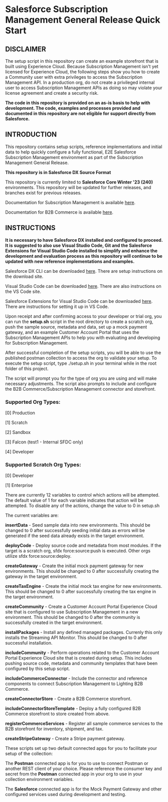 # **Salesforce Subscription Management General Release Quick Start**
## **DISCLAIMER**
The setup script in this repository can create an example storefront that is built using Experience Cloud. Because Subscription Management isn't yet licensed for Experience Cloud, the following steps show you how to create a Community user with extra privileges to access the Subscription Management API. In a production org, do not create a privileged internal user to access Subscription Management APIs as doing so may violate your license agreement and create a security risk.

**The code in this repository is provided on an as-is basis to help with development. The code, examples and processes provided and documented in this repository are not eligible for support directly from Salesforce.**
## **INTRODUCTION**

This repository contains setup scripts, reference implementations and initial data to help quickly configure a fully functional, E2E Salesforce Subscription Management environment as part of the Subscription Management General Release.

**This repository is in Salesforce DX Source Format**

This repository is currently limited to **Salesforce Core Winter '23 (240)** environments.   This repository will be updated for further releases, and branches exist for previous releases.

Documentation for Subscription Management is available [here](https://developer.salesforce.com/docs/revenue/subscription-management/overview).

Documentation for B2B Commerce is available [here](https://developer.salesforce.com/docs/atlas.en-us.b2b_b2c_comm_dev.meta/b2b_b2c_comm_dev/b2b_b2c_comm_dev_guide.htm).

## **INSTRUCTIONS**

**It is necessary to have Salesforce DX installed and configured to proceed. It is suggested to also use Visual Studio Code, Git and the Salesforce Extensions for Visual Studio Code installed to simplify and enhance the development and evaluation process as this repository will continue to be updated with new reference implementations and examples.**

Salesforce DX CLI can be downloaded [here](https://developer.salesforce.com/docs/atlas.en-us.sfdx_setup.meta/sfdx_setup/sfdx_setup_install_cli.htm).     There are setup instructions on the download site.

Visual Studio Code can be downloaded [here](https://code.visualstudio.com/download). There are also instructions on the VS Code site.

Salesforce Extensions for Visual Studio Code can be downloaded [here](https://developer.salesforce.com/tools/vscode).  There are instructions for setting it up in VS Code.

Upon receipt and after confirming access to your developer or trial org, you can run the **setup.sh** script in the root directory to create a scratch org, push the sample source, metadata and data, set up a mock payment gateway, and an example Customer Account Portal that uses the Subscription Management APIs to help you with evaluating and developing for Subscription Management.  

After successful completion of the setup scripts, you will be able to use the published postman collection to access the org to validate your setup. To execute the setup script, type ./setup.sh in your terminal while in the root folder of this project.  

The script will prompt you for the type of org you are using and will make necessary adjustments. The script also prompts to include and configure the B2B Commerce/Subscription Management connector and storefront.

### Supported Org Types:
[0] Production

[1] Scratch

[2] Sandbox

[3] Falcon (test1 - Internal SFDC only)

[4] Developer
### Supported Scratch Org Types:
[0] Developer

[1] Enterprise

There are currently 12 variables to control which actions will be attempted.  The default value of 1 for each variable indicates that action will be attempted.  To disable any of the actions, change the value to 0 in setup.sh

The current variables are:

**insertData** - Seed sample data into new environments.  This should be changed to 0 after successfully seeding initial data as errors will be generated if the seed data already exists in the target environment.

**deployCode** - Deploy source code and metadata from most modules.  If the target is a scratch org, sfdx force:source:push is executed.  Other orgs utilize sfdx force:source:deploy.

**createGateway** - Create the initial mock payment gateway for new environments.  This should be changed to 0 after successfully creating the gateway in the target environment.

**createTaxEngine** - Create the initial mock tax engine for new environments.  This should be changed to 0 after successfully creating the tax engine in the target environment.

**createCommunity** - Create a Customer Account Portal Experience Cloud site that is configured to use Subscription Management in a new environment.  This should be changed to 0 after the community is successfully created in the target environment.

**installPackages** - Install any defined managed packages.  Currenly this only installs the Streaming API Monitor.  This should be changed to 0 after successful installation.

**includeCommunity** - Perform operations related to the Customer Account Portal Experience Cloud site that is created during setup.  This includes pushing source code, metadata and community templates that have been configured by this setup script.

**includeCommerceConnector** - Include the connector and reference components to connect Subscription Management to Lighting B2B Commerce.

**createConnectorStore** - Create a B2B Commerce storefront.

**includeConnectorStoreTemplate** - Deploy a fully configured B2B Commerce storefront to store created from above.

**registerCommerceServices** - Register all sample commerce services to the B2B storefront for inventory, shipment, and tax. 

**createStripeGateway** - Create a Stripe payment gateway. 

These scripts set up two default connected apps for you to facilitate your setup of the collection:  

The **Postman** connected app is for you to use to connect Postman or another REST client of your choice.  Please reference the consumer key and secret from the **Postman** connected app in your org to use in your collection environment variables.

The **Salesforce** connected app is for the Mock Payment Gateway and other configured services used during development and testing.  
